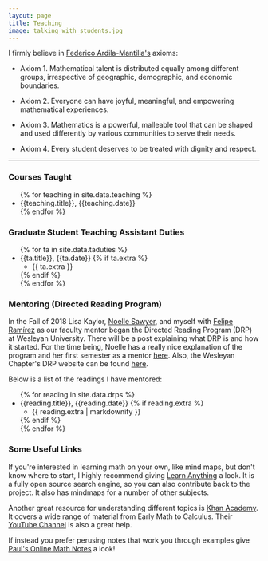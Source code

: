 ```yaml
---
layout: page
title: Teaching
image: talking_with_students.jpg
---
```


I firmly believe in [Federico Ardila-Mantilla's](http://math.sfsu.edu/federico/) axioms:

- Axiom 1. Mathematical talent is distributed equally among different groups, irrespective of geographic, demographic, and economic boundaries.

- Axiom 2. Everyone can have joyful, meaningful, and empowering mathematical experiences.

- Axiom 3. Mathematics is a powerful, malleable tool that can be shaped and used differently by various communities to serve their needs.

- Axiom 4. Every student deserves to be treated with dignity and respect.

---

### Courses Taught

<ul>
{% for teaching in site.data.teaching %}
  <li>
    {{teaching.title}}, {{teaching.date}}
  </li>
{% endfor %}
</ul>

### Graduate Student Teaching Assistant Duties

<ul>
{% for ta in site.data.taduties %}
  <li>
    {{ta.title}}, {{ta.date}}
    {% if ta.extra %}
      <ul>
        <li>{{ ta.extra }}</li>
      </ul>
    {% endif %}
  </li>
{% endfor %}
</ul>

### Mentoring (Directed Reading Program)

In the Fall of 2018 Lisa Kaylor, [Noelle Sawyer][noelle], and myself with [Felipe Ramírez][felipe] as our faculty mentor began the Directed Reading Program (DRP) at Wesleyan University. There will be a post explaining what DRP is and how it started. For the time being, Noelle has a really nice explanation of the program and her first semester as a mentor [here][noelle drp]. Also, the Wesleyan Chapter's DRP website can be found [here][wesleyan drp].

Below is a list of the readings I have mentored:

<ul>
{% for reading in site.data.drps %}
  <li>
    {{reading.title}}, {{reading.date}}
    {% if reading.extra %}
      <ul>
        <li>{{ reading.extra | markdownify }}</li>
      </ul>
    {% endif %}
  </li>
{% endfor %}
</ul>

### Some Useful Links

If you're interested in learning math on your own, like mind maps, but don't know where to start, I highly recommend giving [Learn Anything](https://learn-anything.xyz/mathematics) a look. It is a fully open source search engine, so you can also contribute back to the project. It also has mindmaps for a number of other subjects.

Another great resource for understanding different topics is [Khan Academy](https://www.khanacademy.org/math). It covers a wide range of material from Early Math to Calculus. Their [YouTube Channel](https://www.youtube.com/channel/UC4a-Gbdw7vOaccHmFo40b9g) is also a great help.

If instead you prefer perusing notes that work you through examples give [Paul's Online Math Notes](http://tutorial.math.lamar.edu/) a look!


[noelle]: foo
[felipe]: bar
[noelle drp]: foo2 
[wesleyan drp]: bar2
